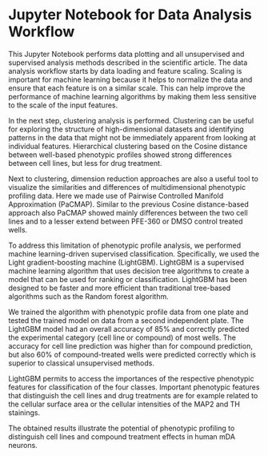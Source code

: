 # Jupyter Notebook for Data Analysis Workflow

This Jupyter Notebook performs data plotting and all unsupervised and supervised analysis methods described in the scientific article. The data analysis workflow starts by data loading and feature scaling. Scaling is important for machine learning because it helps to normalize the data and ensure that each feature is on a similar scale. This can help improve the performance of machine learning algorithms by making them less sensitive to the scale of the input features.

In the next step, clustering analysis is performed. Clustering can be useful for exploring the structure of high-dimensional datasets and identifying patterns in the data that might not be immediately apparent from looking at individual features. Hierarchical clustering based on the Cosine distance between well-based phenotypic profiles showed strong differences between cell lines, but less for drug treatment.

Next to clustering, dimension reduction approaches are also a useful tool to visualize the similarities and differences of multidimensional phenotypic profiling data. Here we made use of Pairwise Controlled Manifold Approximation (PaCMAP). Similar to the previous Cosine distance-based approach also PaCMAP showed mainly differences between the two cell lines and to a lesser extend between PFE-360 or DMSO control treated wells.

To address this limitation of phenotypic profile analysis, we performed machine learning-driven supervised classification. Specifically, we used the Light gradient-boosting machine (LightGBM). LightGBM is a supervised machine learning algorithm that uses decision tree algorithms to create a model that can be used for ranking or classification. LightGBM has been designed to be faster and more efficient than traditional tree-based algorithms such as the Random forest algorithm.

We trained the algorithm with phenotypic profile data from one plate and tested the trained model on data from a second independent plate. The LightGBM model had an overall accuracy of 85% and correctly predicted the experimental category (cell line or compound) of most wells. The accuracy for cell line prediction was higher than for compound prediction, but also 60% of compound-treated wells were predicted correctly which is superior to classical unsupervised methods.

LightGBM permits to access the importances of the respective phenotypic features for classification of the four classes. Important phenotypic features that distinguish the cell lines and drug treatments are for example related to the cellular surface area or the cellular intensities of the MAP2 and TH stainings.

The obtained results illustrate the potential of phenotypic profiling to distinguish cell lines and compound treatment effects in human mDA neurons.
